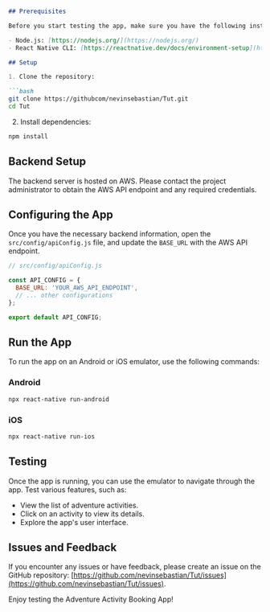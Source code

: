
```markdown





## Prerequisites

Before you start testing the app, make sure you have the following installed on your machine:

- Node.js: [https://nodejs.org/](https://nodejs.org/)
- React Native CLI: [https://reactnative.dev/docs/environment-setup](https://reactnative.dev/docs/environment-setup)

## Setup

1. Clone the repository:

```bash
git clone https://githubcom/nevinsebastian/Tut.git
cd Tut
```

2. Install dependencies:

```bash
npm install
```

## Backend Setup

The backend server is hosted on AWS. Please contact the project administrator to obtain the AWS API endpoint and any required credentials.

## Configuring the App

Once you have the necessary backend information, open the `src/config/apiConfig.js` file, and update the `BASE_URL` with the AWS API endpoint.

```javascript
// src/config/apiConfig.js

const API_CONFIG = {
  BASE_URL: 'YOUR_AWS_API_ENDPOINT',
  // ... other configurations
};

export default API_CONFIG;
```

## Run the App

To run the app on an Android or iOS emulator, use the following commands:

### Android

```bash
npx react-native run-android
```

### iOS

```bash
npx react-native run-ios
```

## Testing

Once the app is running, you can use the emulator to navigate through the app. Test various features, such as:

- View the list of adventure activities.
- Click on an activity to view its details.
- Explore the app's user interface.

## Issues and Feedback

If you encounter any issues or have feedback, please create an issue on the GitHub repository: [https://github.com/nevinsebastian/Tut/issues](https://github.com/nevinsebastian/Tut/issues).

Enjoy testing the Adventure Activity Booking App!


